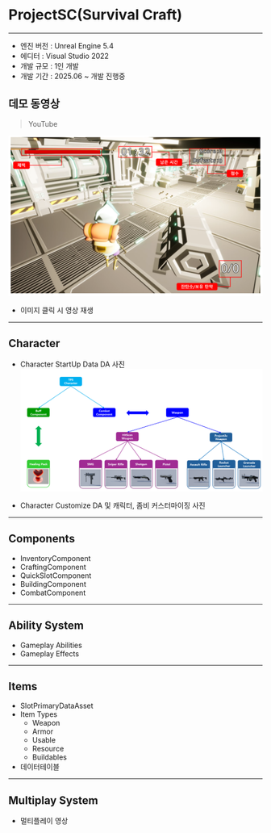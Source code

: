 # ProjectSC(Survival Craft)
---
+ 엔진 버전 : Unreal Engine 5.4
+ 에디터 : Visual Studio 2022
+ 개발 규모 : 1인 개발
+ 개발 기간 : 2025.06 ~ 개발 진행중

데모 동영상
---
>YouTube

[![이미지 텍스트](https://github.com/mettal142/Portfolio/blob/main/Images/%EC%8A%A4%ED%81%AC%EB%A6%B0%EC%83%B7%202024-05-19%20231827.png)](https://youtu.be/X-r0QMzDt_k)
 + 이미지 클릭 시 영상 재생

---
Character
---
+ Character StartUp Data
  	DA 사진
![스크린샷 2024-03-25 233612](https://github.com/mettal142/Portfolio/blob/main/Images/%EC%8A%A4%ED%81%AC%EB%A6%B0%EC%83%B7%202024-05-26%20200815.png)

+ Character Customize
  DA 및 캐릭터, 좀비 커스터마이징 사진

---
Components
---

+ InventoryComponent
+ CraftingComponent
+ QuickSlotComponent
+ BuildingComponent
+ CombatComponent


---
Ability System
---
+ Gameplay Abilities
+ Gameplay Effects


---
Items
---
+ SlotPrimaryDataAsset
+ Item Types
   + Weapon
   + Armor
   + Usable
   + Resource
   + Buildables
+ 데이터테이블
  
---
Multiplay System
---
+ 멀티플레이 영상
